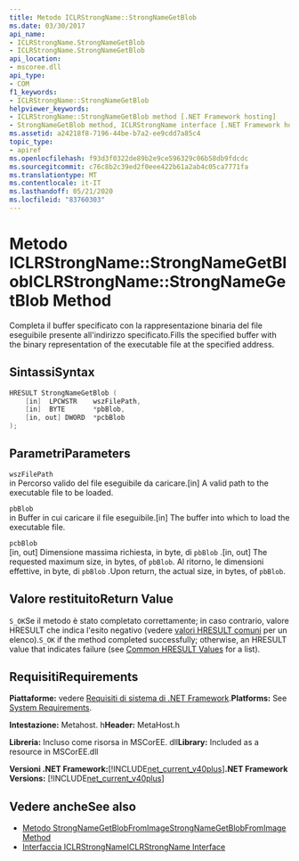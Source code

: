 ```yaml
---
title: Metodo ICLRStrongName::StrongNameGetBlob
ms.date: 03/30/2017
api_name:
- ICLRStrongName.StrongNameGetBlob
- ICLRStrongName.StrongNameGetBlob
api_location:
- mscoree.dll
api_type:
- COM
f1_keywords:
- ICLRStrongName::StrongNameGetBlob
helpviewer_keywords:
- ICLRStrongName::StrongNameGetBlob method [.NET Framework hosting]
- StrongNameGetBlob method, ICLRStrongName interface [.NET Framework hosting]
ms.assetid: a24218f8-7196-44be-b7a2-ee9cdd7a85c4
topic_type:
- apiref
ms.openlocfilehash: f93d3f0322de89b2e9ce596329c06b58db9fdcdc
ms.sourcegitcommit: c76c8b2c39ed2f0eee422b61a2ab4c05ca7771fa
ms.translationtype: MT
ms.contentlocale: it-IT
ms.lasthandoff: 05/21/2020
ms.locfileid: "83760303"
---
```

# <a name="iclrstrongnamestrongnamegetblob-method"></a><span data-ttu-id="29de2-102">Metodo ICLRStrongName::StrongNameGetBlob</span><span class="sxs-lookup"><span data-stu-id="29de2-102">ICLRStrongName::StrongNameGetBlob Method</span></span>
<span data-ttu-id="29de2-103">Completa il buffer specificato con la rappresentazione binaria del file eseguibile presente all'indirizzo specificato.</span><span class="sxs-lookup"><span data-stu-id="29de2-103">Fills the specified buffer with the binary representation of the executable file at the specified address.</span></span>  
  
## <a name="syntax"></a><span data-ttu-id="29de2-104">Sintassi</span><span class="sxs-lookup"><span data-stu-id="29de2-104">Syntax</span></span>  
  
```cpp  
HRESULT StrongNameGetBlob (  
    [in]  LPCWSTR    wszFilePath,  
    [in]  BYTE       *pbBlob,  
    [in, out] DWORD  *pcbBlob  
);  
```  
  
## <a name="parameters"></a><span data-ttu-id="29de2-105">Parametri</span><span class="sxs-lookup"><span data-stu-id="29de2-105">Parameters</span></span>  
 `wszFilePath`  
 <span data-ttu-id="29de2-106">in Percorso valido del file eseguibile da caricare.</span><span class="sxs-lookup"><span data-stu-id="29de2-106">[in] A valid path to the executable file to be loaded.</span></span>  
  
 `pbBlob`  
 <span data-ttu-id="29de2-107">in Buffer in cui caricare il file eseguibile.</span><span class="sxs-lookup"><span data-stu-id="29de2-107">[in] The buffer into which to load the executable file.</span></span>  
  
 `pcbBlob`  
 <span data-ttu-id="29de2-108">[in, out] Dimensione massima richiesta, in byte, di `pbBlob` .</span><span class="sxs-lookup"><span data-stu-id="29de2-108">[in, out] The requested maximum size, in bytes, of `pbBlob`.</span></span> <span data-ttu-id="29de2-109">Al ritorno, le dimensioni effettive, in byte, di `pbBlob` .</span><span class="sxs-lookup"><span data-stu-id="29de2-109">Upon return, the actual size, in bytes, of `pbBlob`.</span></span>  
  
## <a name="return-value"></a><span data-ttu-id="29de2-110">Valore restituito</span><span class="sxs-lookup"><span data-stu-id="29de2-110">Return Value</span></span>  
 <span data-ttu-id="29de2-111">`S_OK`Se il metodo è stato completato correttamente; in caso contrario, valore HRESULT che indica l'esito negativo (vedere [valori HRESULT comuni](/windows/win32/seccrypto/common-hresult-values) per un elenco).</span><span class="sxs-lookup"><span data-stu-id="29de2-111">`S_OK` if the method completed successfully; otherwise, an HRESULT value that indicates failure (see [Common HRESULT Values](/windows/win32/seccrypto/common-hresult-values) for a list).</span></span>  
  
## <a name="requirements"></a><span data-ttu-id="29de2-112">Requisiti</span><span class="sxs-lookup"><span data-stu-id="29de2-112">Requirements</span></span>  
 <span data-ttu-id="29de2-113">**Piattaforme:** vedere [Requisiti di sistema di .NET Framework](../../get-started/system-requirements.md).</span><span class="sxs-lookup"><span data-stu-id="29de2-113">**Platforms:** See [System Requirements](../../get-started/system-requirements.md).</span></span>  
  
 <span data-ttu-id="29de2-114">**Intestazione:** Metahost. h</span><span class="sxs-lookup"><span data-stu-id="29de2-114">**Header:** MetaHost.h</span></span>  
  
 <span data-ttu-id="29de2-115">**Libreria:** Incluso come risorsa in MSCorEE. dll</span><span class="sxs-lookup"><span data-stu-id="29de2-115">**Library:** Included as a resource in MSCorEE.dll</span></span>  
  
 <span data-ttu-id="29de2-116">**Versioni .NET Framework:**[!INCLUDE[net_current_v40plus](../../../../includes/net-current-v40plus-md.md)]</span><span class="sxs-lookup"><span data-stu-id="29de2-116">**.NET Framework Versions:** [!INCLUDE[net_current_v40plus](../../../../includes/net-current-v40plus-md.md)]</span></span>  
  
## <a name="see-also"></a><span data-ttu-id="29de2-117">Vedere anche</span><span class="sxs-lookup"><span data-stu-id="29de2-117">See also</span></span>

- [<span data-ttu-id="29de2-118">Metodo StrongNameGetBlobFromImage</span><span class="sxs-lookup"><span data-stu-id="29de2-118">StrongNameGetBlobFromImage Method</span></span>](iclrstrongname-strongnamegetblobfromimage-method.md)
- [<span data-ttu-id="29de2-119">Interfaccia ICLRStrongName</span><span class="sxs-lookup"><span data-stu-id="29de2-119">ICLRStrongName Interface</span></span>](iclrstrongname-interface.md)
